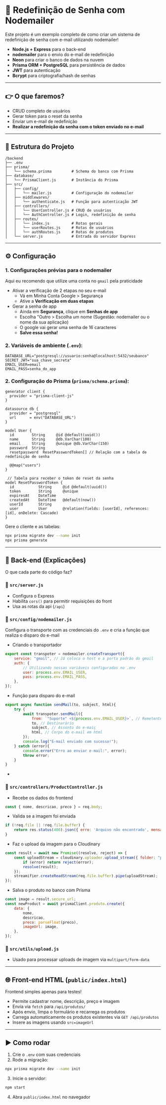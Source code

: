 # 📩 Redefinição de Senha com Nodemailer

Este projeto é um exemplo completo de como criar um sistema de redefinição de senha com e-mail utilizando nodemailer!

- **Node.js + Express** para o back-end
- **nodemailer** para o envio do e-mail de redefinição
- **Neon** para criar o banco de dados na nuvem
- **Prisma ORM + PostgreSQL** para persistência de dados
- **JWT** para autenticação
- **Bcrypt** para criptografia/hash de senhas

---

## 👉 O que faremos?

- CRUD completo de usuários
- Gerar token para o reset da senha
- Enviar um e-mail de redefinição
- **Realizar a redefinição da senha com o token enviado no e-mail**

---

## 📁 Estrutura do Projeto

```
/backend
├── .env
├── prisma/
│   └── schema.prisma         # Schema do banco com Prisma
├── database/
│   └── PrismaClient.js       # Instância do Prisma
├── src/
│   ├── config/
│   │   └── mailer.js         # Configuração do nodemailer
│   ├── middlewares/
│   │   └── authenticate.js   # Função para autenticação JWT
│   ├── controllers/
│   │   └── UserController.js # CRUD de usuários
│   │   └── AuthController.js # Login, redefinição de senha
│   ├── routes/
│   │   └── index.js          # Rotas gerais
│   │   └── userRoutes.js     # Rotas de usuários
│   │   └── authRoutes.js     # Rotas de produtos
│   └── server.js             # Entrada do servidor Express
```
---

## ⚙️ Configuração

### 1. Configurações prévias para o nodemailer

Aqui eu recomendo que utilize uma conta no `gmail` pela praticidade

* Ativar a verificação de 2 etapas no seu e-mail
    * Vá em Minha Conta Google > Segurança
    * Ative a **Verificação em duas etapas**
* Gerar a senha de app
    * Ainda em **Segurança**, clique em **Senhas de app**
    * Escolha "Outro > Escolha um nome (Sugestão: nodemailer ou o nome da sua aplicação)
    * O google vai gerar uma senha de 16 caracteres
    * **Salve essa senha!**

### 2. Variáveis de ambiente (`.env`):
```env
DATABASE_URL="postgresql://usuario:senha@localhost:5432/seubanco"
SECRET_JWT="sua_chave_secreta"
EMAIL_USER=email
EMAIL_PASS=senha_do_app
```

### 2. Configuração do Prisma (`prisma/schema.prisma`):
```prisma
generator client {
  provider = "prisma-client-js"
}

datasource db {
  provider = "postgresql"
  url      = env("DATABASE_URL")
}

model User {
  id        String     @id @default(uuid())
  name      String     @db.VarChar(100)
  email     String     @unique @db.VarChar(150)
  password  String
  resetpassword  ResetPasswordToken[] // Relação com a tabela de redefinição de senha

  @@map("users")
}

 // Tabela para receber o token de reset da senha
model ResetPasswordToken {
  id           String     @id @default(uuid())
  token        String     @unique
  expiresAt    DateTime
  createdAt    DateTime   @default(now())
  userId       String
  user         User       @relation(fields: [userId], references: [id], onDelete: Cascade)
}
```

Gere o cliente e as tabelas:
```bash
npx prisma migrate dev --name init
npx prisma generate
```

---

## 🔌 Back-end (Explicações)

O que cada parte do código faz? 

### 🔹 `src/server.js`
- Configura o Express
- Habilita `cors()` para permitir requisições do front
- Usa as rotas da api (`/api`)

### 🔹 `src/config/nodemailer.js`
Configura o transporte com as credenciais do `.env` e cria a função que realiza o disparo do e-mail

- Criando o transportador
```js
export const transpoter = nodemailer.createTransport({
    service: "gmail", // Já coloca o host e a porta padrão do gmail
    auth: {
        // Utilizando nossas variáveis configuradas no .env
        user: process.env.EMAIL_USER,
        pass: process.env.EMAIL_PASS,
    },
});
```

- Função para disparo do e-mail
```js
export async function sendMail(to, subject, html){
    try {
        await transpoter.sendMail({
            from: `"Suporte" <${process.env.EMAIL_USER}>`, // Remetente
            to, // Destinarário
            subject, // Assunto do e-maiç
            html, // Corpo do e-mail em html
        });
        console.log("E-mail enviado com sucesso!");
    } catch (error){
        console.error("Erro ao enviar e-mail:", error);
        throw error;
    }
}
```
- 

### 🔹 `src/controllers/ProductController.js`
- Recebe os dados do frontend
```js
const { nome, descricao, preco } = req.body;
```

- Valida se a imagem foi enviada
```js
if (!req.file || !req.file.buffer) {
    return res.status(400).json({ erro: 'Arquivo não encontrado', mensagem: 'Nenhuma imagem foi enviada' });
}
```

- Faz o upload da imagem para o Cloudinary
```js
const result = await new Promise((resolve, reject) => {
    const uploadStream = cloudinary.uploader.upload_stream({ folder: "produtos" }, (error, result) => {
        if (error) return reject(error);
        resolve(result);
    });
    streamifier.createReadStream(req.file.buffer).pipe(uploadStream);
});
```

- Salva o produto no banco com Prisma
```js
const image = result.secure_url;
const newProduct = await prismaClient.produto.create({
    data: {
        nome,
        descricao,
        preco: parseFloat(preco),
        imageUrl: image,
    },
});
```

### 🔹 `src/utils/upload.js`
- Usado para processar uploads de imagem via `multipart/form-data`

---

## 🌐 Front-end HTML (`public/index.html`)

Frontend simples apenas para testes!
- Permite cadastrar nome, descrição, preço e imagem
- Envia via `fetch` para `/api/produtos/`
- Após envio, limpa o formulário e recarrega os produtos
- Carrega automaticamente os produtos existentes via `GET /api/produtos`
- Insere as imagens usando `src=imageUrl`

---

## ▶️ Como rodar

1. Crie o `.env` com suas credenciais
2. Rode a migração:
```bash
npx prisma migrate dev --name init
```
3. Inicie o servidor:
```bash
npm start
```
4. Abra `public/index.html` no navegador
